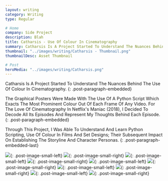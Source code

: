 ```yaml
---
layout: writing
category: Writing
type: Regular

# Home
company: Side Project
description: Blah
title: Catharsis - Use Of Colour In Cinematography
summary: Catharsis Is A Project Started To Understand The Nuances Behind The Use Of Colour In Cinematography.
thumbnail: "../images/writing/Catharsis - Thumbnail.png"
thumbnailDesc: Asset Thumbnail

# Post
heroMedia: "../images/writing/Catharsis.png"
---
```


Catharsis Is A Project Started To Understand The Nuances Behind The Use Of Colour In Cinematography.
{: .post-paragraph-embedded}

The Graphical Posters Were Made With The Use Of A Python Script Which Exacts The Most Prominent Colour Out Of Each Frame Of Any Video. For The Love Of Cinematography In Netflix's Maniac (2018), I Decided To Decode All Its Episodes And Represent My Thoughts Behind Each Episode.
{: .post-paragraph-embedded}

Through This Project, I Was Able To Understand And Learn Python Scripting, Use Of Colour In Films And Set Designs; Their Subsequent Impact On Establishing The Storyline And Character Personas.
{: .post-paragraph-embedded-last}

<img src="../images/writing/catharsis/catharsis-1-lqip.png" data-src="../images/writing/catharsis/catharsis-1.png" class="lazyload blur-up">{: .post-image-small-left}
<img src="../images/writing/catharsis/catharsis-2-lqip.png" data-src="../images/writing/catharsis/catharsis-2.png" class="lazyload blur-up">{: .post-image-small-right}
<img src="../images/writing/catharsis/catharsis-3-lqip.png" data-src="../images/writing/catharsis/catharsis-3.png" class="lazyload blur-up">{: .post-image-small-left}
<img src="../images/writing/catharsis/catharsis-4-lqip.png" data-src="../images/writing/catharsis/catharsis-4.png" class="lazyload blur-up">{: .post-image-small-right}
<img src="../images/writing/catharsis/catharsis-5-lqip.png" data-src="../images/writing/catharsis/catharsis-5.png" class="lazyload blur-up">{: .post-image-small-left}
<img src="../images/writing/catharsis/catharsis-6-lqip.png" data-src="../images/writing/catharsis/catharsis-6.png" class="lazyload blur-up">{: .post-image-small-right}
<img src="../images/writing/catharsis/catharsis-7-lqip.png" data-src="../images/writing/catharsis/catharsis-7.png" class="lazyload blur-up">{: .post-image-small-left}
<img src="../images/writing/catharsis/catharsis-8-lqip.png" data-src="../images/writing/catharsis/catharsis-8.png" class="lazyload blur-up">{: .post-image-small-right}
<img src="../images/writing/catharsis/catharsis-9-lqip.png" data-src="../images/writing/catharsis/catharsis-9.png" class="lazyload blur-up">{: .post-image-small-left}
<img src="../images/writing/catharsis/catharsis-10-lqip.png" data-src="../images/writing/catharsis/catharsis-10.png" class="lazyload blur-up" data-action="zoom">{: .post-image-small-right}
